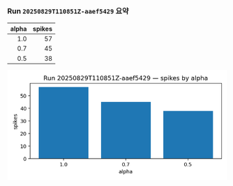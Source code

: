 ### Run `20250829T110851Z-aaef5429` 요약

| alpha | spikes |
|---:|---:|
| 1.0 | 57 |
| 0.7 | 45 |
| 0.5 | 38 |

![spikes_bar](figures/runs/20250829T110851Z-aaef5429/spikes_bar.png)